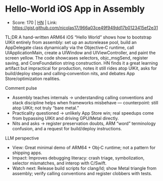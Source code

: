 # Hello-World iOS App in Assembly

- Score: 170 | [HN](https://news.ycombinator.com/item?id=45755821) | Link: https://gist.github.com/nicolas17/966a03ce49f949dd17b0123415ef2e31

TL;DR
A hand-written ARM64 iOS “Hello World” shows how to bootstrap UIKit entirely from assembly: set up an autorelease pool, build an AppDelegate class dynamically via the Objective‑C runtime, call UIApplicationMain, create a UIWindow and UIViewController, and paint the screen yellow. The code showcases selectors, objc_msgSend, register saving, and CoreFoundation string construction. HN finds it a great learning artifact but impractical for production, notes it still rides atop UIKit, asks for build/deploy steps and calling‑convention nits, and debates App Store/optimization realities.

Comment pulse
- Assembly teaches internals → understanding calling conventions and stack discipline helps when frameworks misbehave — counterpoint: still atop UIKit; not truly “bare metal.”
- Practicality questioned → unlikely App Store win; real speedups come from bypassing UIKit and driving GPU/Metal directly.
- Nits and asks → register preservation doubts, ARM “word” terminology confusion, and a request for build/deploy instructions.

LLM perspective
- View: Great minimal demo of ARM64 + Obj‑C runtime; not a pattern for shipping apps.
- Impact: Improves debugging literacy: crash triage, symbolization, selector mismatches, and interop with C/Swift.
- Watch next: Release build scripts for clang/ld; show Metal triangle from assembly; verify calling conventions and register clobbers with tests.
